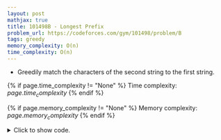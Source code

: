 ```yaml
---
layout: post
mathjax: true
title: 101498B - Longest Prefix
problem_url: https://codeforces.com/gym/101498/problem/B
tags: greedy
memory_complexity: O(n)
time_complexity: O(n)
---
```


 - Greedily match the characters of the second string to the first string.


{% if page.time_complexity != "None" %}
Time complexity: ${{ page.time_complexity }}$
{% endif %}

{% if page.memory_complexity != "None" %}
Memory complexity: ${{ page.memory_complexity }}$
{% endif %}

<details>
<summary>
<p style="display:inline">Click to show code.</p>
</summary>
```cpp
{% raw %}
using namespace std;
using ll = long long;
using ii = pair<int, int>;
using vi = vector<int>;
int main(void)
{
    ios::sync_with_stdio(false), cin.tie(NULL);
    int t;
    cin >> t;
    while (t--)
    {
        string a, b;
        vi bcnt(26);
        cin >> a >> b;
        for (auto ch : b)
            bcnt[ch - 'a']++;
        int i = 0, n = (int)(a).size();
        while (i < n and bcnt[a[i] - 'a'] > 0)
        {
            bcnt[a[i] - 'a']--;
            ++i;
        }
        cout << i << endl;
    }
    return 0;
}

{% endraw %}
```
</details>

